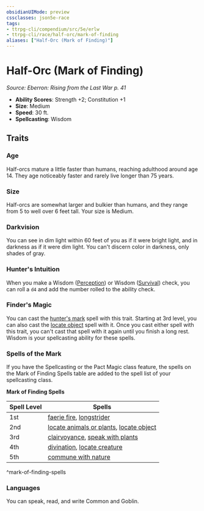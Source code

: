```yaml
---
obsidianUIMode: preview
cssclasses: json5e-race
tags:
- ttrpg-cli/compendium/src/5e/erlw
- ttrpg-cli/race/half-orc/mark-of-finding
aliases: ["Half-Orc (Mark of Finding)"]
---
```

# Half-Orc (Mark of Finding)
*Source: Eberron: Rising from the Last War p. 41*  


- **Ability Scores**: Strength +2; Constitution +1
- **Size**: Medium
- **Speed**: 30 ft.
- **Spellcasting**: Wisdom

## Traits

### Age

Half-orcs mature a little faster than humans, reaching adulthood around age 14. They age noticeably faster and rarely live longer than 75 years.

### Size

Half-orcs are somewhat larger and bulkier than humans, and they range from 5 to well over 6 feet tall. Your size is Medium.

### Darkvision

You can see in dim light within 60 feet of you as if it were bright light, and in darkness as if it were dim light. You can't discern color in darkness, only shades of gray.

### Hunter's Intuition

When you make a Wisdom ([Perception](Misc%20Files/CLI/rules/skills.md#Perception)) or Wisdom ([Survival](Misc%20Files/CLI/rules/skills.md#Survival)) check, you can roll a `d4` and add the number rolled to the ability check.

### Finder's Magic

You can cast the [hunter's mark](Misc%20Files/CLI/compendium/spells/hunters-mark-xphb.md) spell with this trait. Starting at 3rd level, you can also cast the [locate object](Misc%20Files/CLI/compendium/spells/locate-object-xphb.md) spell with it. Once you cast either spell with this trait, you can't cast that spell with it again until you finish a long rest. Wisdom is your spellcasting ability for these spells.

### Spells of the Mark

If you have the Spellcasting or the Pact Magic class feature, the spells on the Mark of Finding Spells table are added to the spell list of your spellcasting class.

**Mark of Finding Spells**

| Spell Level | Spells |
|-------------|--------|
| 1st | [faerie fire](Misc%20Files/CLI/compendium/spells/faerie-fire-xphb.md), [longstrider](Misc%20Files/CLI/compendium/spells/longstrider-xphb.md) |
| 2nd | [locate animals or plants](Misc%20Files/CLI/compendium/spells/locate-animals-or-plants-xphb.md), [locate object](Misc%20Files/CLI/compendium/spells/locate-object-xphb.md) |
| 3rd | [clairvoyance](Misc%20Files/CLI/compendium/spells/clairvoyance-xphb.md), [speak with plants](Misc%20Files/CLI/compendium/spells/speak-with-plants-xphb.md) |
| 4th | [divination](Misc%20Files/CLI/compendium/spells/divination-xphb.md), [locate creature](Misc%20Files/CLI/compendium/spells/locate-creature-xphb.md) |
| 5th | [commune with nature](Misc%20Files/CLI/compendium/spells/commune-with-nature-xphb.md) |
^mark-of-finding-spells

### Languages

You can speak, read, and write Common and Goblin.